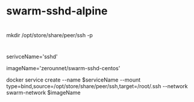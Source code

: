 # swarm-sshd-alpine

#
  mkdir /opt/store/share/peer/ssh -p
  
#
  serivceName='sshd'
  
  imageName='zerounnet/swarm-sshd-centos'
  
  docker service create --name $serviceName --mount type=bind,source=/opt/store/share/peer/ssh,target=/root/.ssh --network swarm-network $imageName
